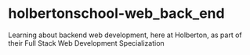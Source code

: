 # holbertonschool-web_back_end
Learning about backend web development, here at Holberton, as part of their Full Stack Web Development Specialization
